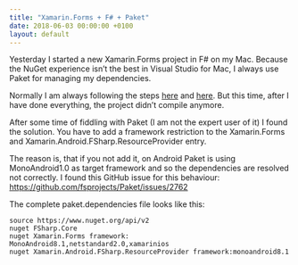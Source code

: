 ```yaml
---
title: "Xamarin.Forms + F# + Paket"
date: 2018-06-03 00:00:00 +0100
layout: default
---
```


Yesterday I started a new Xamarin.Forms project in F# on my Mac. Because the NuGet experience isn’t the best in Visual Studio for Mac, I always use Paket for managing my dependencies.

Normally I am always following the steps [here](https://fsprojects.github.io/Paket/paket-and-dotnet-cli.html) and [here](https://fsprojects.github.io/Paket/convert-from-nuget-tutorial.html). But this time, after I have done everything, the project didn’t compile anymore.

After some time of fiddling with Paket (I am not the expert user of it) I found the solution. You have to add a framework restriction to the Xamarin.Forms and Xamarin.Android.FSharp.ResourceProvider entry.

The reason is, that if you not add it, on Android Paket is using MonoAndroid1.0 as target framework and so the dependencies are resolved not correctly. I found this GitHub issue for this behaviour: <https://github.com/fsprojects/Paket/issues/2762>

The complete paket.dependencies file looks like this:

```
source https://www.nuget.org/api/v2
nuget FSharp.Core
nuget Xamarin.Forms framework: MonoAndroid8.1,netstandard2.0,xamarinios
nuget Xamarin.Android.FSharp.ResourceProvider framework:monoandroid8.1
```
